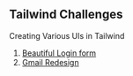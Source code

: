 ## Tailwind Challenges
Creating Various UIs in Tailwind

1. [Beautiful Login form](https://lohanidamodar.github.io/tailwind-challenges/tailwind-login/index.html)
2. [Gmail Redesign](https://lohanidamodar.github.io/tailwind-challenges/gmail-redesign/)